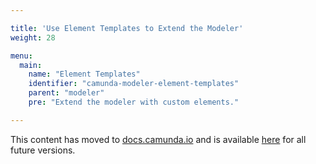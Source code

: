 ```yaml
---

title: 'Use Element Templates to Extend the Modeler'
weight: 28

menu:
  main:
    name: "Element Templates"
    identifier: "camunda-modeler-element-templates"
    parent: "modeler"
    pre: "Extend the modeler with custom elements."

---
```


This content has moved to [docs.camunda.io](https://docs.camunda.io/) and is available [here](https://docs.camunda.io/docs/components/modeler/camunda-modeler/element-templates/camunda-modeler-element-templates/) for all future versions.